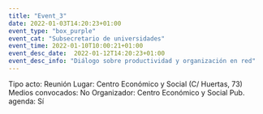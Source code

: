 ```yaml
---
title: "Event_3"
date: 2022-01-03T14:20:23+01:00
event_type: "box_purple" 
event_cat: "Subsecretario de universidades"
event_time: 2022-01-10T10:00:21+01:00
event_desc_date:  2022-01-12T14:20:23+01:00
event_desc_info: "Diálogo sobre productividad y organización en red"
---
```

Tipo acto: Reunión
Lugar: Centro Económico y Social (C/ Huertas, 73)
Medios convocados: No
Organizador: Centro Económico y Social
Pub. agenda: Sí

